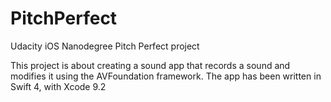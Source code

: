 # PitchPerfect
Udacity iOS Nanodegree Pitch Perfect project

This project is about creating a sound app that records a sound and modifies it using the AVFoundation framework.
The app has been written in Swift 4, with Xcode 9.2
